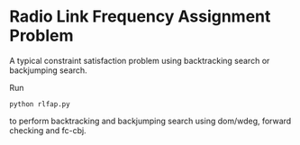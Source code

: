 # Radio Link Frequency Assignment Problem

A typical constraint satisfaction problem using backtracking search or backjumping search.

Run

```
python rlfap.py
```

to perform backtracking and backjumping search using dom/wdeg, forward checking and fc-cbj.
